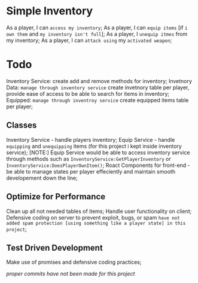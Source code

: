 # Simple Inventory

As a player, I can `access my inventory`;
As a player, I can `equip items` [if `i own them` and `my inventory isn't full`];
As a player, I `unequip itmes` from my inventory;
As a player, I can `attack using` my `activated weapon`;

# Todo
Inventory Service:  create add and remove methods for inventory;
Invetnory Data:  `manage through inventory service` create invetnory table per player, provide ease of access to be able to search for items in inventory;
Equipped:  `manage through inventroy service` create equipped items table per player;

## Classes
Inventory Service - handle players inventory;
Equip Service - handle `equipping` and `unequipping` items (for this project i kept inside inventory service);
[NOTE:] Equip Service would be able to access inventory service through methods such as `InventoryService:GetPlayerInventory` or `InventoryService:DoesPlayerOwnItem()`;
Roact Components for front-end - be able to manage states per player effeciently and maintain smooth developement down the line;

## Optimize for Performance
Clean up all not needed tables of items;
Handle user functionality on client;
Defensive coding on server to prevent exploit, bugs, or spam `have not added spam protection [using something like a player state] in this project`;

## Test Driven Development
Make use of promises and defensive coding practices;

*proper commits have not been made for this project*